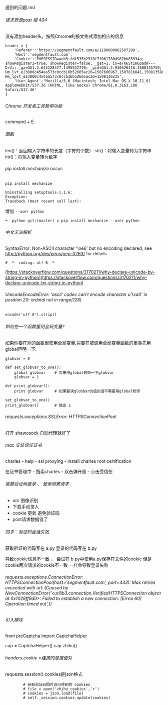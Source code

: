 遇到的问题.md

###### 请求登录post 报 404

没有添加header头，按照Chrome的报文格式添加相应的信息
```
header = {
	'Referer':'https://segmentfault.com/a/1190000002507299',
	'Host':'segmentfault.com',
	'Cookie':'PHPSESSID=web3~fdf535b2518f7f061780d987bb65934a; showRegister2=true; showRegister=false; _gat=1; io=eTK6St1K6padW---DrVi; _ga=GA1.2.613128477.1495522770; _gid=GA1.2.930526416.1508135759; Hm_lvt_e23800c454aa573c0ccb16b52665ac26=1507606967,1507816841,1508135889; Hm_lpvt_e23800c454aa573c0ccb16b52665ac26=1508136235',
	'User-Agent':'Mozilla/5.0 (Macintosh; Intel Mac OS X 10_11_6) AppleWebKit/537.36 (KHTML, like Gecko) Chrome/61.0.3163.100 Safari/537.36'
}
```


###### Chrome 开发者工具暂停功能

command + E 

###### 函数

len()：返回输入字符串的长度（字符的个数）
str()：将输入变量转为字符串
int()：将输入变量转为数字


###### pip install mechanize occur:

```
pip install mechanize

Uninstalling setuptools-1.1.6:
Exception:
Traceback (most recent call last):
```

增加 `--user python`
```
➜  python git:(master) ✗ pip install mechanize --user python
```


###### 中文无法解析

SyntaxError: Non-ASCII character '\xe6' but no encoding declared; see http://python.org/dev/peps/pep-0263/ for details

```
# -*- coding: utf-8 -*-
```

[https://stackoverflow.com/questions/3170211/why-declare-unicode-by-string-in-python](https://stackoverflow.com/questions/3170211/why-declare-unicode-by-string-in-python)

###### UnicodeEncodeError: 'ascii' codec can't encode character u'\xa0' in position 20: ordinal not in range(128)

```
encode('utf-8').strip()
```


###### 如何在一个函数里用全局变量?

如果你要在别的函数里使用全局变量,只要在被调用全局变量函数的里事先用global声明一下:

```
globvar = 0

def set_globvar_to_one():
    global globvar    # 需要用global修饰一下globvar
    globvar = 1

def print_globvar():
    print globvar     # 如果要读globbar的值的话不需要用global修饰

set_globvar_to_one()
print_globvar()       # 输出 1
```

###### requests.exceptions.SSLError: HTTPSConnectionPool

打开 shawosock 自动代理就好了

###### mac 安装信任证书

charles - help - ssl proxying - install charles root certification

在证书管理中 - 搜索charles - 双击弹开窗 - 点击受信任


###### 需要验证码登录 、 登录频繁请求

- orc 图像识别
- 下载手动录入
- cookie 更新 避免验证码
- post请求数据错了


###### 知乎：验证码会话失效

获取验证的代码写在 a.py
登录的代码写在 b.py

导致cookie信息不一致 ， 尝试在 b.py中使用a.py保存在文件的cookie 但是cookie两次请求的cookie不一致 一样会导致登录失败

######  requests.exceptions.ConnectionError: HTTPSConnectionPool(host='segmentfault.com', port=443): Max retries exceeded with url:   (Caused by NewConnectionError('<urllib3.connection.VerifiedHTTPSConnection object at 0x1028ff9d0>: Failed to establish a new connection: [Errno 60] Operation timed out',))



###### 引入模块
from preCaptcha import CaptchaHelper

cap = CaptchaHelper()
cap.zhihu()


###### headers.cookie =连接的是键值对

requests.session().cookies是json格式



```
		# 获取验证码图片访问得到的 cookies
		# file = open('zhihu_cookies','r')
		# cookies = json.load(file)
		# self._session.cookies.update(cookies)
```